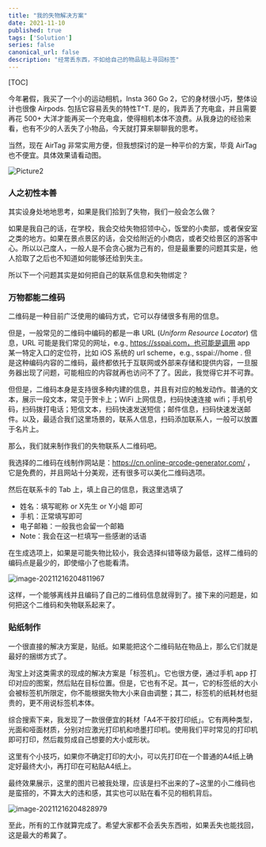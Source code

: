 ```yaml
---
title: "我的失物解决方案"
date: 2021-11-10
published: true
tags: ['Solution']
series: false
canonical_url: false
description: "经常丢东西，不如给自己的物品贴上寻回标签"
---
```


[TOC]



今年暑假，我买了一个小的运动相机，Insta 360 Go 2，它的身材很小巧，整体设计也很像 Airpods. 包括它容易丢失的特性T^T. 是的，我弄丢了充电盒，并且需要再花 500+ 大洋才能再买一个充电盒，使得相机本体不浪费。从我身边的经验来看，也有不少的人丢失了小物品，今天就打算来聊聊我的思考。

当然，现在 AirTag 非常实用方便，但我想探讨的是一种平价的方案，毕竟 AirTag 也不便宜。具体效果请看动图。

![Picture2](https://image.wsine.top/7d338200da5a5051e3f5acb200a37f79.gif)

### 人之初性本善

其实设身处地地思考，如果是我们拾到了失物，我们一般会怎么做？

如果是我自己的话，在学校，我会交给失物招领中心，饭堂的小卖部，或者保安室之类的地方。如果在景点景区的话，会交给附近的小商店，或者交给景区的游客中心。所以以己度人，一般人是不会贪心据为己有的，但是最重要的问题其实是，他人拾取了之后也不知道如何能够还给到失主。

所以下一个问题其实是如何把自己的联系信息和失物绑定？

### 万物都能二维码

二维码是一种目前广泛使用的编码方式，它可以存储很多有用的信息。

但是，一般常见的二维码中编码的都是一串 URL (*Uniform Resource Locator*) 信息，URL 可能是我们常见的网址，e.g., https://sspai.com，也可能是调用 app 某一特定入口的定位符，比如 iOS 系统的 url scheme，e.g., sspai://home . 但是这种编码内容的二维码，最终都依托于互联网或外部来存储和提供内容，一旦服务器出现了问题，可能相应的内容就再也访问不了了。因此，我觉得它并不可靠。

但但是，二维码本身是支持很多种内建的信息，并且有对应的触发动作。普通的文本，展示一段文本，常见于贺卡上；WiFi 上网信息，扫码快速连接 wifi；手机号码，扫码拨打电话；短信文本，扫码快速发送短信；邮件信息，扫码快速发送邮件。以及，最适合我们这里场景的，联系人信息，扫码添加联系人，一般可以放置于名片上。

那么，我们就来制作我们的失物联系人二维码吧。

我选择的二维码在线制作网站是：https://cn.online-qrcode-generator.com/ ，它是免费的，并且网站十分美观，还有很多可以美化二维码选项。

然后在联系卡的 Tab 上，填上自己的信息，我这里选填了

- 姓名：填写昵称 or X先生 or Y小姐 即可
- 手机：正常填写即可
- 电子邮箱：一般我也会留一个邮箱
- Note：我会在这一栏填写一些感谢的话语

在生成选项上，如果是可能失物比较小，我会选择纠错等级为最低，这样二维码的编码点是最少的，即使缩小了也能看清。

![image-20211216204811967](https://image.wsine.top/8b2026842bf03fc44ad1a05e48a73325.png)

这样，一个能够离线并且编码了自己的二维码信息就得到了。接下来的问题是，如何把这个二维码和失物联系起来了。

### 贴纸制作

一个很直接的解决方案是，贴纸。如果能把这个二维码贴在物品上，那么它们就是最好的捆绑方式了。

淘宝上对这类需求的现成的解决方案是「标签机」。它也很方便，通过手机 app 打印对应的图案，然后贴在目标位置。但是，它也有不足。其一，它的标签纸的大小会被标签机所限定，你不能根据失物大小来自由调整；其二，标签机的纸耗材也挺贵的，更不用说标签机本体。

综合搜索下来，我发现了一款很便宜的耗材「A4不干胶打印纸」。它有两种类型，光面和哑面材质，分别对应激光打印机和喷墨打印机。使用我们平时常见的打印机即可打印，然后裁剪成自己想要的大小或形状。

这里有个小技巧，如果你不确定打印的大小，可以先打印在一个普通的A4纸上确定好最终大小，再打印在可粘贴A4纸上。

最终效果展示，这里的图片已被我处理，应该是扫不出来的了~这里的小二维码也是蛮搭的，不算太大的违和感，其实也可以贴在看不见的相机背后。

![image-20211216204828979](https://image.wsine.top/83ac96e2a5676d4173e4fead43c25be7.png)



至此，所有的工作就算完成了。希望大家都不会丢失东西啦，如果丢失也能找回，这是最大的希冀了。